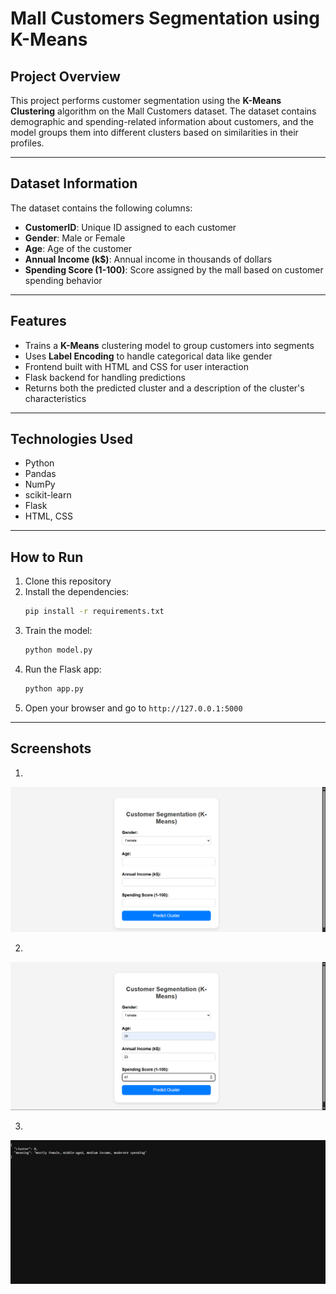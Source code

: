 # Mall Customers Segmentation using K-Means

## Project Overview
This project performs customer segmentation using the **K-Means Clustering** algorithm on the Mall Customers dataset. 
The dataset contains demographic and spending-related information about customers, and the model groups them into different clusters based on similarities in their profiles.

---

## Dataset Information
The dataset contains the following columns:
- **CustomerID**: Unique ID assigned to each customer
- **Gender**: Male or Female
- **Age**: Age of the customer
- **Annual Income (k$)**: Annual income in thousands of dollars
- **Spending Score (1-100)**: Score assigned by the mall based on customer spending behavior

---

## Features
- Trains a **K-Means** clustering model to group customers into segments
- Uses **Label Encoding** to handle categorical data like gender
- Frontend built with HTML and CSS for user interaction
- Flask backend for handling predictions
- Returns both the predicted cluster and a description of the cluster's characteristics

---

## Technologies Used
- Python
- Pandas
- NumPy
- scikit-learn
- Flask
- HTML, CSS

---

## How to Run
1. Clone this repository
2. Install the dependencies:
   ```bash
   pip install -r requirements.txt
   ```
3. Train the model:
   ```bash
   python model.py
   ```
4. Run the Flask app:
   ```bash
   python app.py
   ```
5. Open your browser and go to `http://127.0.0.1:5000`

---

## Screenshots
1.
![alt text](image.png)

2.
![alt text](image-1.png)

3.
![alt text](image-2.png)
